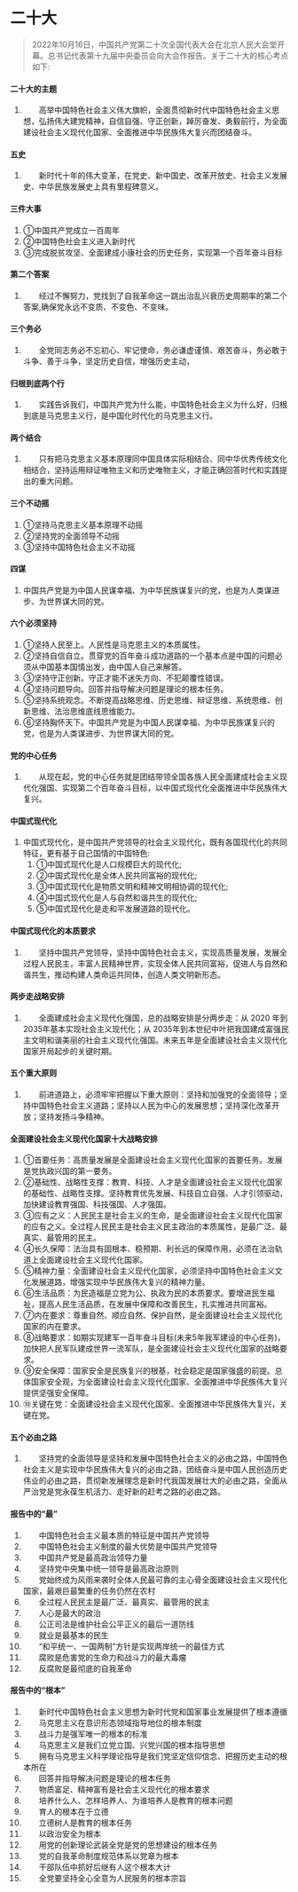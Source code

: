 # 二十大[](https://sakib.hidns.co/政治理论/时政篇/二十大.html#二十大)

 

> 2022年10月16日，中国共产党第二十次全国代表大会在北京人民大会堂开幕。总书记代表第十九届中央委员会向大会作报告。关于二十大的核心考点如下:

#### 二十大的主题[](https://sakib.hidns.co/政治理论/时政篇/二十大.html#二十大的主题)

1.   高举中国特色社会主义伟大旗帜，全面贯彻新时代中国特色社会主义思想，弘扬伟大建党精神，自信自强、守正创新，踔厉奋发、勇毅前行，为全面建设社会主义现代化国家、全面推进中华民族伟大复兴而团结奋斗。

#### 五史[](https://sakib.hidns.co/政治理论/时政篇/二十大.html#五史)

1.   新时代十年的伟大变革，在党史、新中国史、改革开放史、社会主义发展史、中华民族发展史上具有里程碑意义。

#### 三件大事[](https://sakib.hidns.co/政治理论/时政篇/二十大.html#三件大事)

1. ①中国共产党成立一百周年
2. ②中国特色社会主义进入新时代
3. ③完成脱贫攻坚、全面建成小康社会的历史任务，实现第一个百年奋斗目标

#### 第二个答案[](https://sakib.hidns.co/政治理论/时政篇/二十大.html#第二个答案)

1.   经过不懈努力，党找到了自我革命这一跳出治乱兴衰历史周期率的第二个答案,确保党永远不变质、不变色、不变味。

#### 三个务必[](https://sakib.hidns.co/政治理论/时政篇/二十大.html#三个务必)

1.   全党同志务必不忘初心、牢记使命，务必谦虚谨慎、艰苦奋斗，务必敢于斗争、善于斗争，坚定历史自信，增强历史主动，

#### 归根到底两个行[](https://sakib.hidns.co/政治理论/时政篇/二十大.html#归根到底两个行)

1.   实践告诉我们，中国共产党为什么能，中国特色社会主义为什么好，归根到底是马克思主义行，是中国化时代化的马克思主义行。

#### 两个结合[](https://sakib.hidns.co/政治理论/时政篇/二十大.html#两个结合)

1.   只有把马克思主义基本原理同中国具体实际相结合、同中华优秀传统文化相结合，坚持运用辩证唯物主义和历史唯物主义，才能正确回答时代和实践提出的重大问题。

#### 三个不动摇[](https://sakib.hidns.co/政治理论/时政篇/二十大.html#三个不动摇)

1. ①坚持马克思主义基本原理不动摇
2. ②坚持党的全面领导不动摇
3. ③坚持中国特色社会主义不动摇

#### 四谋[](https://sakib.hidns.co/政治理论/时政篇/二十大.html#四谋)

1. 中国共产党是为中国人民谋幸福、为中华民族谋复兴的党，也是为人类谋进步、为世界谋大同的党。

#### 六个必须坚持[](https://sakib.hidns.co/政治理论/时政篇/二十大.html#六个必须坚持)

1. ①坚持人民至上。人民性是马克思主义的本质属性。
2. ②坚持自信自立。贯穿党的百年奋斗成功道路的一个基本点是中国的问题必须从中国基本国情出发，由中国人自己来解答。
3. ③坚持守正创新。守正才能不迷失方向、不犯颠覆性错误。
4. ④坚持问题导向。回答并指导解决问题是理论的根本任务。
5. ⑤坚持系统观念。不断提高战略思维、历史思维、辩证思维、系统思维、创新思维、法治思维底线思维能力。
6. ⑥坚持胸怀天下。中国共产党是为中国人民谋幸福、为中华民族谋复兴的党，也是为人类谋进步、为世界谋大同的党。

#### 党的中心任务[](https://sakib.hidns.co/政治理论/时政篇/二十大.html#党的中心任务)

1.   从现在起，党的中心任务就是团结带领全国各族人民全面建成社会主义现代化强国、实现第二个百年奋斗目标，以中国式现代化全面推进中华民族伟大复兴。

#### 中国式现代化[](https://sakib.hidns.co/政治理论/时政篇/二十大.html#中国式现代化)

1. 中国式现代化，是中国共产党领导的社会主义现代化，既有各国现代化的共同特征，更有基于自己国情的中国特色:
   1. ①中国式现代化是人口规模巨大的现代化;
   2. ②中国式现代化是全体人民共同富裕的现代化;
   3. ③中国式现代化是物质文明和精神文明相协调的现代化;
   4. ④中国式现代化是人与自然和谐共生的现代化;
   5. ⑤中国式现代化是走和平发展道路的现代化。

#### 中国式现代化的本质要求[](https://sakib.hidns.co/政治理论/时政篇/二十大.html#中国式现代化的本质要求)

1.   坚持中国共产党领导，坚持中国特色社会主义，实现高质量发展，发展全过程人民民主，丰富人民精神世界，实现全体人民共同富裕，促进人与自然和谐共生，推动构建人类命运共同体，创造人类文明新形态。

#### 两步走战略安排[](https://sakib.hidns.co/政治理论/时政篇/二十大.html#两步走战略安排)

1.   全面建成社会主义现代化强国，总的战略安排是分两步走：从 2020 年到 2035年基本实现社会主义现代化；从 2035年到本世纪中叶把我国建成富强民主文明和谐美丽的社会主义现代化强国。未来五年是全面建设社会主义现代化国家开局起步的关键时期。

#### 五个重大原则[](https://sakib.hidns.co/政治理论/时政篇/二十大.html#五个重大原则)

1.   前进道路上，必须牢牢把握以下重大原则：坚持和加强党的全面领导；坚持中国特色社会主义道路；坚持以人民为中心的发展思想；坚持深化改革开放；坚持发扬斗争精神。

#### 全面建设社会主义现代化国家十大战略安排[](https://sakib.hidns.co/政治理论/时政篇/二十大.html#全面建设社会主义现代化国家十大战略安排)

1. ①首要任务：高质量发展是全面建设社会主义现代化国家的首要任务。发展是党执政兴国的第一要务。
2. ②基础性、战略性支撑：教育、科技、人才是全面建设社会主义现代化国家的基础性、战略性支撑。坚持教育优先发展、科技自立自强、人才引领驱动，加快建设教育强国、科技强国、人才强国。
3. ③应有之义：人民民主是社会主义的生命，是全面建设社会主义现代化国家的应有之义。全过程人民民主是社会主义民主政治的本质属性，是最广泛、最真实、最管用的民主。
4. ④长久保障：法治具有固根本、稳预期、利长远的保障作用，必须在法治轨道上全面建设社会主义现代化国家。
5. ⑤精神力量：全面建设社会主义现代化国家，必须坚持中国特色社会主义文化发展道路，增强实现中华民族伟大复兴的精神力量。
6. ⑥生活品质：为民造福是立党为公、执政为民的本质要求。要增进民生福祉，提高人民生活品质，在发展中保障和改善民生，扎实推进共同富裕。
7. ⑦内在要求：尊重自然、顺应自然、保护自然，是全面建设社会主义现代化国家的内在要求。
8. ⑧战略要求：如期实现建军一百年奋斗目标(未来5年我军建设的中心任务)，加快把人民军队建成世界一流军队，是全面建设社会主义现代化国家的战略要求。
9. ⑨安全保障：国家安全是民族复兴的根基，社会稳定是国家强盛的前提。总体国家安全观，为全面建设社会主义现代化国家、全面推进中华民族伟大复兴提供坚强安全保障。
10. ⑩关键在党：全面建设社会主义现代化国家、全面推进中华民族伟大复兴，关键在党。

#### 五个必由之路[](https://sakib.hidns.co/政治理论/时政篇/二十大.html#五个必由之路)

1.   坚持党的全面领导是坚持和发展中国特色社会主义的必由之路，中国特色社会主义是实现中华民族伟大复兴的必由之路，团结奋斗是中国人民创造历史伟业的必由之路，贯彻新发展理念是新时代我国发展壮大的必由之路，全面从严治党是党永葆生机活力、走好新的赶考之路的必由之路。

#### 报告中的“最”[](https://sakib.hidns.co/政治理论/时政篇/二十大.html#报告中的-最)

1.   中国特色社会主义最本质的特征是中国共产党领导
2.   中国特色社会主义制度的最大优势是中国共产党领导
3.   中国共产党是最高政治领导力量
4.   坚持党中央集中统一领导是最高政治原则
5.   党始终成为风雨来袭时全体人民最可靠的主心骨全面建设社会主义现代化国家，最艰巨最繁重的任务仍然在农村
6.   全过程人民民主是最广泛、最真实、最管用的民主
7.   人心是最大的政治
8.   公正司法是维护社会公平正义的最后一道防线
9.   就业是最基本的民生
10.   “和平统一、一国两制”方针是实现两岸统一的最佳方式
11.   腐败是危害党的生命力和战斗力的最大毒瘤
12.   反腐败是最彻底的自我革命

#### 报告中的“根本”[](https://sakib.hidns.co/政治理论/时政篇/二十大.html#报告中的-根本)

1.   新时代中国特色社会主义思想为新时代党和国家事业发展提供了根本遵循
2.   马克思主义在意识形态领域指导地位的根本制度
3.   战斗力是强军唯一的根本的标准
4.   马克思主义是我们立党立国、兴党兴国的根本指导思想
5.   拥有马克思主义科学理论指导是我们党坚定信仰信念、把握历史主动的根本所在
6.   回答并指导解决问题是理论的根本任务
7.   物质富足、精神富有是社会主义现代化的根本要求
8.   培养什么人、怎样培养人、为谁培养人是教育的根本问题
9.   育人的根本在于立德
10.   立德树人是教育的根本任务
11.   以政治安全为根本
12.   用党的创新理论武装全党是党的思想建设的根本任务
13.   党的自我革命制度规范体系以党章为根本
14.   干部队伍中抓好后继有人这个根本大计
15.   全党要坚持全心全意为人民服务的根本宗旨



